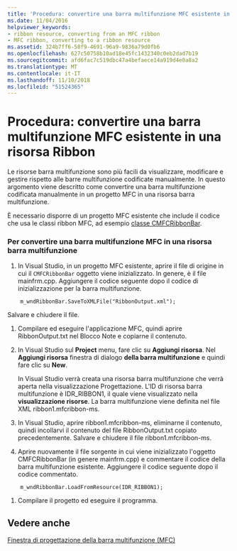 ```yaml
---
title: 'Procedura: convertire una barra multifunzione MFC esistente in una risorsa Ribbon'
ms.date: 11/04/2016
helpviewer_keywords:
- ribbon resource, converting from an MFC ribbon
- MFC ribbon, converting to a ribbon resource
ms.assetid: 324b7ff6-58f9-4691-96a9-9836a79d0fb6
ms.openlocfilehash: 627c50758b10ad18e45fc1432340c0eb2dad7b19
ms.sourcegitcommit: afd6fac7c519dbc47a4befaece14a919d4e0a8a2
ms.translationtype: MT
ms.contentlocale: it-IT
ms.lasthandoff: 11/10/2018
ms.locfileid: "51524365"
---
```

# <a name="how-to-convert-an-existing-mfc-ribbon-to-a-ribbon-resource"></a>Procedura: convertire una barra multifunzione MFC esistente in una risorsa Ribbon

Le risorse barra multifunzione sono più facili da visualizzare, modificare e gestire rispetto alle barre multifunzione codificate manualmente. In questo argomento viene descritto come convertire una barra multifunzione codificata manualmente in un progetto MFC in una risorsa barra multifunzione.

È necessario disporre di un progetto MFC esistente che include il codice che usa le classi ribbon MFC, ad esempio [classe CMFCRibbonBar](../mfc/reference/cmfcribbonbar-class.md).

### <a name="to-convert-an-mfc-ribbon-to-a-ribbon-resource"></a>Per convertire una barra multifunzione MFC in una risorsa barra multifunzione

1. In Visual Studio, in un progetto MFC esistente, aprire il file di origine in cui il `CMFCRibbonBar` oggetto viene inizializzato. In genere, è il file mainfrm.cpp. Aggiungere il codice seguente dopo il codice di inizializzazione per la barra multifunzione.

```
    m_wndRibbonBar.SaveToXMLFile("RibbonOutput.xml");
```

   Salvare e chiudere il file.

1. Compilare ed eseguire l'applicazione MFC, quindi aprire RibbonOutput.txt nel Blocco Note e copiarne il contenuto.

1. In Visual Studio sul **Project** menu, fare clic su **Aggiungi risorsa**. Nel **Aggiungi risorsa** finestra di dialogo **della barra multifunzione** e quindi fare clic su **New**.

   In Visual Studio verrà creata una risorsa barra multifunzione che verrà aperta nella visualizzazione Progettazione. L'ID di risorsa barra multifunzione è IDR_RIBBON1, il quale viene visualizzato nella **visualizzazione risorse**. La barra multifunzione viene definita nel file XML ribbon1.mfcribbon-ms.

1. In Visual Studio, aprire ribbon1.mfcribbon-ms, eliminarne il contenuto, quindi incollarvi il contenuto del file RibbonOutput.txt copiato precedentemente. Salvare e chiudere il file ribbon1.mfcribbon-ms.

1. Aprire nuovamente il file sorgente in cui viene inizializzato l'oggetto CMFCRibbonBar (in genere mainfrm.cpp) e commentare il codice della barra multifunzione esistente. Aggiungere il codice seguente dopo il codice commentato.

```
    m_wndRibbonBar.LoadFromResource(IDR_RIBBON1);
```

1. Compilare il progetto ed eseguire il programma.

## <a name="see-also"></a>Vedere anche

[Finestra di progettazione della barra multifunzione (MFC)](../mfc/ribbon-designer-mfc.md)

